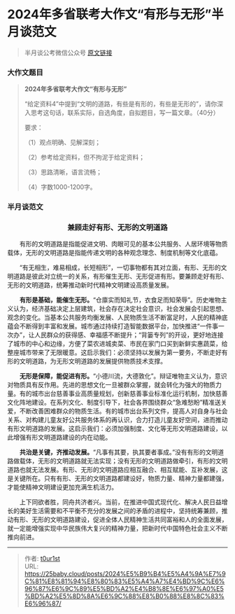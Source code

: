 # 2024年多省联考大作文“有形与无形”半月谈范文


> 半月谈公考微信公众号 [原文链接](https://mp.weixin.qq.com/s/mlSNHyB_5W4iVYkyIF0K5w)

### 大作文题目

> **2024年多省联考大作文“有形与无形”**
>
> “给定资料4”中提到“文明的道路，有些是有形的，有些是无形的”，请你深入思考这句话，联系实际，自选角度，自拟题目，写一篇文章。（40分）
>
> 要求：
>
> （1）观点明确、见解深刻；
>
> （2）参考给定资料，但不拘泥于给定资料；
>
> （3）思路清晰，语言流畅；
>
> （4）字数1000-1200字。

### 半月谈范文

<h3 style="text-align: center;">兼顾走好有形、无形的文明道路</h3>

<p>&emsp;&emsp;有形的文明道路是指能促进文明、肉眼可见的基本公共服务、人居环境等物质载体，无形的文明道路是指能传递文明的各种观念理念、制度机制等文化底蕴。</p>

<p>&emsp;&emsp;“有无相生，难易相成，长短相形”，一切事物都有其对立面，有形、无形的文明道路是彼此对立统一的关系，有形催生无形、无形促进有形。要兼顾走好有形、无形的文明道路，统筹推动新时代精神文明建设高质量发展。</p>

<p>&emsp;&emsp;<strong>有形是基础，能催生无形。</strong>“仓廪实而知礼节，衣食足而知荣辱”。历史唯物主义认为，经济基础决定上层建筑，社会存在决定社会意识，社会发展会引起思想、观念的变化。当基本公共服务均衡发展、人民物质生活不断富足时，人民的精神底蕴会不断得到丰富和发展。城市通过持续打造智能数据平台，加快推进“一件事一次办”，让人民群众的获得感、幸福感不断提升；“背篓专列”的开设，更好地连接了城市的中心和边缘，方便了菜农进城卖菜、市民在家门口买到新鲜实惠蔬菜，给整座城市带来了无限暖意。这启示我们：必须坚持以发展为第一要务，不断走好有形的文明道路，为无形文明道路的发展提供物质技术支撑。</p>

<p>&emsp;&emsp;<strong>无形是保障，能促进有形。</strong>“小德川流，大德敦化”。辩证唯物主义认为，意识对物质具有反作用。先进的思想文化一旦被群众掌握，就会转化为强大的物质力量。有的城市出台慈善事业高质量规划，创新慈善事业标准化运行机制，加快慈善文化阵地建设。在系列文化、制度引导下，社会各界围绕群众“急难愁盼”精准送关爱，不断改善困难群众的物质生活。有的城市出台系列文件，提高人对自身与社会关系、对构建儿童友好公共服务体系的再认识，合力打造儿童友好空间，进而推动有形文明道路的发展。这启示我们：必须加强制度、文化等无形文明道路建设，以此增强有形文明道路建设的内在动能。</p>

<p>&emsp;&emsp;<strong>共治是关键，齐推动发展。</strong>“凡事有其要，执其要者事成。”没有有形的文明道路做载体，无形的文明道路就无法实现；没有无形的文明道路做牵引，有形的文明道路也就无法发展。有形、无形的文明道路应相互融合、相互赋能、互补发展，这是关键所在。只有有形、无形的文明道路都建设好，物质力量、精神力量都建强，才能使精神文明建设更加充满生机活力。</p>

<p>&emsp;&emsp;上下同欲者胜，同舟共济者兴。当前，在推进中国式现代化、解决人民日益增长的美好生活需要和不平衡不充分的发展之间的矛盾的进程中，坚持统筹兼顾，推动有形、无形的文明道路建设，促进全体人民精神生活共同富裕和人的全面发展，就一定能增强实现中华民族伟大复兴的精神力量，把新时代中国特色社会主义不断推向前进。</p>

---

> 作者: [t0ur1st](https://github.com/tyd2000)  
> URL: https://25baby.cloud/posts/2024%E5%B9%B4%E5%A4%9A%E7%9C%81%E8%81%94%E8%80%83%E5%A4%A7%E4%BD%9C%E6%96%87%E6%9C%89%E5%BD%A2%E4%B8%8E%E6%97%A0%E5%BD%A2%E5%8D%8A%E6%9C%88%E8%B0%88%E8%8C%83%E6%96%87/  

